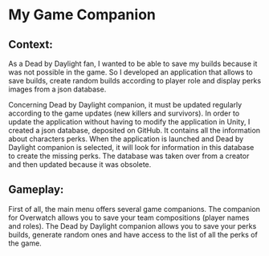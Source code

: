 # My Game Companion

## Context:
As a Dead by Daylight fan, I wanted to be able to save my builds because it was not possible in the game. So I developed an application that allows to save builds, create random builds according to player role and display perks images from a json database.

Concerning Dead by Daylight companion, it must be updated regularly according to the game updates (new killers and survivors). In order to update the application without having to modify the application in Unity, I created a json database, deposited on GitHub. It contains all the information about characters perks. When the application is launched and Dead by Daylight companion is selected, it will look for information in this database to create the missing perks. The database was taken over from a creator and then updated because it was obsolete.

## Gameplay:
First of all, the main menu offers several game companions. The companion for Overwatch allows you to save your team compositions (player names and roles). The Dead by Daylight companion allows you to save your perks builds, generate random ones and have access to the list of all the perks of the game.

